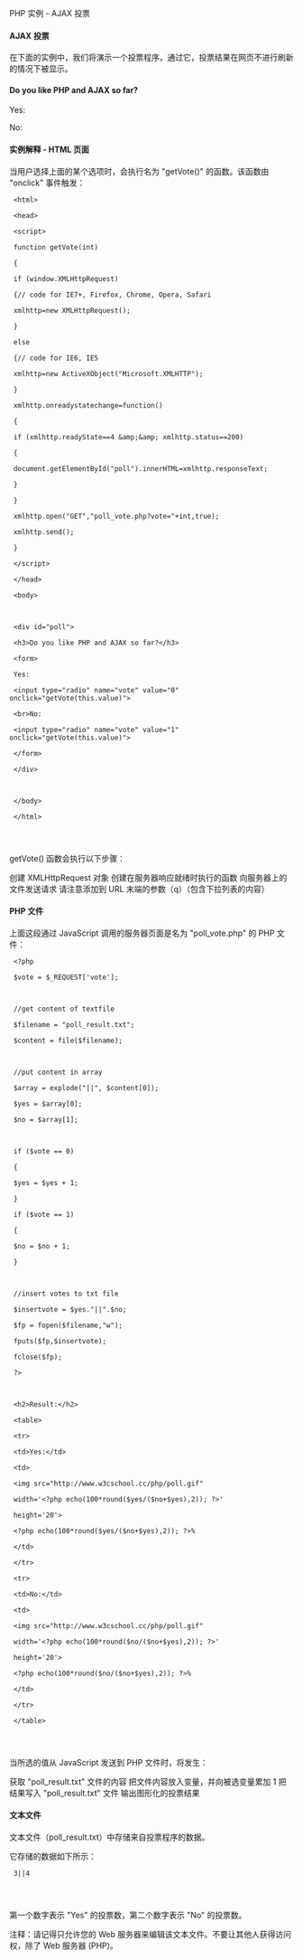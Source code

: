  PHP 实例 - AJAX 投票  

#### AJAX 投票

 在下面的实例中，我们将演示一个投票程序，通过它，投票结果在网页不进行刷新的情况下被显示。

  
#### Do you like PHP and AJAX so far?

  Yes: 

 No: 
 

 

#### 实例解释 - HTML 页面

 当用户选择上面的某个选项时，会执行名为 "getVote()" 的函数。该函数由 "onclick" 事件触发： 

 
```
 <html>

 <head>

 <script>

 function getVote(int)

 {

 if (window.XMLHttpRequest)

 {// code for IE7+, Firefox, Chrome, Opera, Safari

 xmlhttp=new XMLHttpRequest();

 }

 else

 {// code for IE6, IE5

 xmlhttp=new ActiveXObject("Microsoft.XMLHTTP");

 }

 xmlhttp.onreadystatechange=function()

 {

 if (xmlhttp.readyState==4 &amp;&amp; xmlhttp.status==200)

 {

 document.getElementById("poll").innerHTML=xmlhttp.responseText;

 }

 }

 xmlhttp.open("GET","poll_vote.php?vote="+int,true);

 xmlhttp.send();

 }

 </script>

 </head>

 <body>



 <div id="poll">

 <h3>Do you like PHP and AJAX so far?</h3>

 <form>

 Yes:

 <input type="radio" name="vote" value="0" onclick="getVote(this.value)">

 <br>No:

 <input type="radio" name="vote" value="1" onclick="getVote(this.value)">

 </form>

 </div>



 </body>

 </html> 




```
 getVote() 函数会执行以下步骤：

 
创建 XMLHttpRequest 对象
 创建在服务器响应就绪时执行的函数
 向服务器上的文件发送请求
 请注意添加到 URL 末端的参数（q）（包含下拉列表的内容）
 


#### PHP 文件

 上面这段通过 JavaScript 调用的服务器页面是名为 "poll_vote.php" 的 PHP 文件：

 
```
 <?php

 $vote = $_REQUEST['vote'];



 //get content of textfile

 $filename = "poll_result.txt";

 $content = file($filename);



 //put content in array

 $array = explode("||", $content[0]);

 $yes = $array[0];

 $no = $array[1];



 if ($vote == 0)

 {

 $yes = $yes + 1;

 }

 if ($vote == 1)

 {

 $no = $no + 1;

 }



 //insert votes to txt file

 $insertvote = $yes."||".$no;

 $fp = fopen($filename,"w");

 fputs($fp,$insertvote);

 fclose($fp);

 ?>



 <h2>Result:</h2>

 <table>

 <tr>

 <td>Yes:</td>

 <td>

 <img src="http://www.w3cschool.cc/php/poll.gif"

 width='<?php echo(100*round($yes/($no+$yes),2)); ?>'

 height='20'>

 <?php echo(100*round($yes/($no+$yes),2)); ?>%

 </td>

 </tr>

 <tr>

 <td>No:</td>

 <td>

 <img src="http://www.w3cschool.cc/php/poll.gif"

 width='<?php echo(100*round($no/($no+$yes),2)); ?>'

 height='20'>

 <?php echo(100*round($no/($no+$yes),2)); ?>%

 </td>

 </tr>

 </table> 




```
 当所选的值从 JavaScript 发送到 PHP 文件时，将发生：

 
获取 "poll_result.txt" 文件的内容
 把文件内容放入变量，并向被选变量累加 1
 把结果写入 "poll_result.txt" 文件
 输出图形化的投票结果
 


#### 文本文件

 文本文件（poll_result.txt）中存储来自投票程序的数据。 

 它存储的数据如下所示：

 
```
 3||4 




```
 第一个数字表示 "Yes" 的投票数，第二个数字表示 "No" 的投票数。

 注释：请记得只允许您的 Web 服务器来编辑该文本文件。不要让其他人获得访问权，除了 Web 服务器 (PHP)。

 

